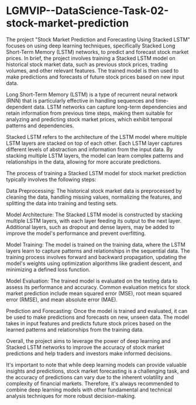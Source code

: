 # LGMVIP--DataScience-Task-02-stock-market-prediction
The project "Stock Market Prediction and Forecasting Using Stacked LSTM" focuses on using deep learning techniques, specifically Stacked Long Short-Term Memory (LSTM) networks, to predict and forecast stock market prices. In brief, the project involves training a Stacked LSTM model on historical stock market data, such as previous stock prices, trading volumes, and other relevant features. The trained model is then used to make predictions and forecasts of future stock prices based on new input data.

Long Short-Term Memory (LSTM) is a type of recurrent neural network (RNN) that is particularly effective in handling sequences and time-dependent data. LSTM networks can capture long-term dependencies and retain information from previous time steps, making them suitable for analyzing and predicting stock market prices, which exhibit temporal patterns and dependencies.

Stacked LSTM refers to the architecture of the LSTM model where multiple LSTM layers are stacked on top of each other. Each LSTM layer captures different levels of abstraction and information from the input data. By stacking multiple LSTM layers, the model can learn complex patterns and relationships in the data, allowing for more accurate predictions.

The process of training a Stacked LSTM model for stock market prediction typically involves the following steps:

Data Preprocessing: The historical stock market data is preprocessed by cleaning the data, handling missing values, normalizing the features, and splitting the data into training and testing sets.

Model Architecture: The Stacked LSTM model is constructed by stacking multiple LSTM layers, with each layer feeding its output to the next layer. Additional layers, such as dropout and dense layers, may be added to improve the model's performance and prevent overfitting.

Model Training: The model is trained on the training data, where the LSTM layers learn to capture patterns and relationships in the sequential data. The training process involves forward and backward propagation, updating the model's weights using optimization algorithms like gradient descent, and minimizing a defined loss function.

Model Evaluation: The trained model is evaluated on the testing data to assess its performance and accuracy. Common evaluation metrics for stock market prediction include mean squared error (MSE), root mean squared error (RMSE), and mean absolute error (MAE).

Prediction and Forecasting: Once the model is trained and evaluated, it can be used to make predictions and forecasts on new, unseen data. The model takes in input features and predicts future stock prices based on the learned patterns and relationships from the training data.

Overall, the project aims to leverage the power of deep learning and Stacked LSTM networks to improve the accuracy of stock market predictions and help traders and investors make informed decisions.

It's important to note that while deep learning models can provide valuable insights and predictions, stock market forecasting is a challenging task, and the accuracy of predictions can vary due to the inherent volatility and complexity of financial markets. Therefore, it's always recommended to combine deep learning models with other fundamental and technical analysis techniques for more robust decision-making.
